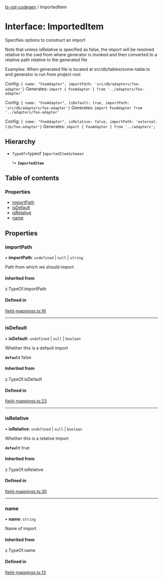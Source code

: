 [ts-sql-codegen](../README.md) / ImportedItem

# Interface: ImportedItem

Specifies options to construct an import

Note that unless isRelative is specified as false, the import will be
resolved relative to the cwd from where generator is invoked and
then converted to a relative path relative to the generated file

Examples:
   When generated file is located at src/db/tables/some-table.ts and generator
   is run from project root

   Config: `{ name: "FooAdapter", importPath: 'src/db/adapters/foo-adapter'}`
   Generates:  `import { FooAdapter } from '../adapters/foo-adapter'`

   Config: `{ name: "FooAdapter", isDefault: true, importPath: 'src/db/adapters/foo-adapter'}`
   Generates: `import FooAdapter from '../adapters/foo-adapter'`

   Config: `{ name: "FooAdapter", isRelative: false, importPath: 'external-lib/foo-adapter'}`
   Generates: `import { FooAdapter } from '../adapters';`

## Hierarchy

- `TypeOf`<typeof `ImportedItemSchema`\>

  ↳ **`ImportedItem`**

## Table of contents

### Properties

- [importPath](ImportedItem.md#importpath)
- [isDefault](ImportedItem.md#isdefault)
- [isRelative](ImportedItem.md#isrelative)
- [name](ImportedItem.md#name)

## Properties

### importPath

• **importPath**: `undefined` \| ``null`` \| `string`

Path from which we should import

#### Inherited from

z.TypeOf.importPath

#### Defined in

[field-mappings.ts:16](https://github.com/lorefnon/ts-sql-codegen/blob/f52c780/src/field-mappings.ts#L16)

___

### isDefault

• **isDefault**: `undefined` \| ``null`` \| `boolean`

Whether this is a default import

**`default`** false

#### Inherited from

z.TypeOf.isDefault

#### Defined in

[field-mappings.ts:23](https://github.com/lorefnon/ts-sql-codegen/blob/f52c780/src/field-mappings.ts#L23)

___

### isRelative

• **isRelative**: `undefined` \| ``null`` \| `boolean`

Whether this is a relative import

**`default`** true

#### Inherited from

z.TypeOf.isRelative

#### Defined in

[field-mappings.ts:30](https://github.com/lorefnon/ts-sql-codegen/blob/f52c780/src/field-mappings.ts#L30)

___

### name

• **name**: `string`

Name of import

#### Inherited from

z.TypeOf.name

#### Defined in

[field-mappings.ts:13](https://github.com/lorefnon/ts-sql-codegen/blob/f52c780/src/field-mappings.ts#L13)
